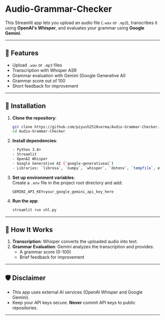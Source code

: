 # Audio-Grammar-Checker


This Streamlit app lets you upload an audio file (`.wav` or `.mp3`), transcribes it using **OpenAI's Whisper**, and evaluates your grammar using **Google Gemini**.

---

## 🚀 Features
- Upload `.wav` or `.mp3` files
- Transcription with Whisper ASR
- Grammar evaluation with Gemini (Google Generative AI)
- Grammar score out of 100
- Short feedback for improvement

---

## 📂 Installation

1. **Clone the repository**:
   ```bash
   git clone https://github.com/piyush2510verma/Audio-Grammar-Checker.git
   cd Audio-Grammar-Checker
   ```

2. **Install dependencies**:
   ```bash
   - Python 3.8+
   - Streamlit
   - OpenAI Whisper
   - Google Generative AI (`google-generativeai`)
   - Libraries: `librosa`, `numpy`, `whisper`, `dotenv`, `tempfile`, etc.
   ```

3. **Set up environment variables**:  
   Create a `.env` file in the project root directory and add:
   ```
   GEMINI_API_KEY=your_google_gemini_api_key_here
   ```

4. **Run the app**:
   ```bash
   streamlit run shl.py
   ```


---

## 🧠 How It Works

1. **Transcription**: Whisper converts the uploaded audio into text.
2. **Grammar Evaluation**: Gemini analyzes the transcription and provides:
   - A grammar score (0-100)
   - Brief feedback for improvement

---


## 🛡️ Disclaimer

- This app uses external AI services (OpenAI Whisper and Google Gemini).
- Keep your API keys secure. **Never** commit API keys to public repositories.

---


